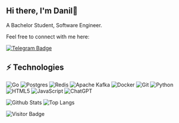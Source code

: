 ## Hi there, I'm Danil👋

A Bachelor Student, Software Engineer.

Feel free to connect with me here:

[![Telegram Badge](https://img.shields.io/badge/Telegram-2CA5E0?style=for-the-badge&logo=telegram&logoColor=white&link=https://t.me/imatrippin)](https://t.me/imatrippin)

## ⚡ Technologies

![Go](https://img.shields.io/badge/go-%2300ADD8.svg?style=for-the-badge&logo=go&logoColor=white)
![Postgres](https://img.shields.io/badge/postgres-%23316192.svg?style=for-the-badge&logo=postgresql&logoColor=white)
![Redis](https://img.shields.io/badge/redis-%23DD0031.svg?style=for-the-badge&logo=redis&logoColor=white)
![Apache Kafka](https://img.shields.io/badge/Apache%20Kafka-000?style=for-the-badge&logo=apachekafka)
![Docker](https://img.shields.io/badge/docker-%230db7ed.svg?style=for-the-badge&logo=docker&logoColor=white)
![Git](https://img.shields.io/badge/git-%23F05033.svg?style=for-the-badge&logo=git&logoColor=white)
![Python](https://img.shields.io/badge/python-3670A0?style=for-the-badge&logo=python&logoColor=ffdd54)
![HTML5](https://img.shields.io/badge/html5-%23E34F26.svg?style=for-the-badge&logo=html5&logoColor=white)
![JavaScript](https://img.shields.io/badge/javascript-%23323330.svg?style=for-the-badge&logo=javascript&logoColor=%23F7DF1E)
![ChatGPT](https://img.shields.io/badge/chatGPT-74aa9c?style=for-the-badge&logo=openai&logoColor=white)

![Github Stats](https://github-readme-stats.vercel.app/api?username=Danil-devv&count_private=true&show_icons=true&include_all_commits=true)
![Top Langs](https://github-readme-stats.vercel.app/api/top-langs/?username=Danil-devv&layout=donut-vertical)

![Visitor Badge](https://visitor-badge.laobi.icu/badge?page_id=Danil-devv.Danil-devv)
